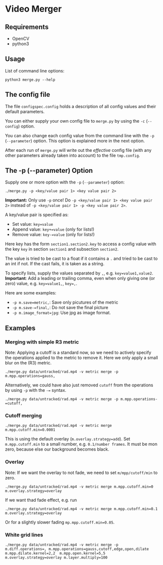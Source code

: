 # Video Merger

## Requirements

*   OpenCV
*   python3

## Usage

List of command line options:

    python3 merge.py --help
    
## The config file

The file ``configspec.config`` holds a description of all config values 
and their default parameters.

You can either supply your own config file to ``merge.py`` by using the
``-c`` (``--config``) option. 

You can also change each config value from the command line with the
``-p`` (``--parameter``) option. This option is explained more in the next 
option.

After each run of ``merge.py`` will write out the _effective_ config 
file (with any other parameters already taken into account) to the 
file ``tmp.config``. 

## The -p (--parameter) Option 

Supply one or more option with the ``-p`` (``--parameter``) option:

    ./merge.py -p <key/value pair 1> <key value pair 2>
    
**Important:** Only use ``-p`` once! Do ``-p <key/value pair 1> <key value pair 2>`` 
instead of ``-p <key/value pair 1> -p <key value pair 2>``. 

A key/value pair is specified as:

*   Set value: ``key=value`` 
*   Append value: ``key+=value`` (only for lists!)
*   Remove value: ``key-=value`` (only for lists!)

Here key has the form ``section1.section2.key`` to access a config value
with the key ``key`` in section ``section1`` and subsection ``section2``.

The value is tried to be cast to a float if it contains a ``.`` and 
tried to be cast to an int if not. If the cast fails, it is taken as a
string.

To specify lists, supply the values separated by ``,``, e.g. 
``key=value1,value2``. 
**Important**: Add a leading or trailing comma, even when only giving one
(or zero) value, e.g. ``key=value1,``, ``key=,``.

Here are some examples:

*   ``-p m.save=metric,``: Save only picutures of the metric
*   ``-p m.save-=final,``: Do not save the final picture
*   ``-p m.image_format=jpg``: Use jpg as image format.

## Examples

### Merging with simple R3 metric

Note: Applying a cutoff is a standard now, so we need to actively specify
the operations applied to the metric to remove it. Here we only apply a
small blur on the (R3) metric.

    ./merge.py data/untracked/rad.mp4 -v metric merge -p m.mpp.operations=gauss,

Alternatively, we could have also just removed ``cutoff`` from the 
operations by using ``-p`` with the ``-=`` syntax.

    ./merge.py data/untracked/rad.mp4 -v metric merge -p m.mpp.operations-=cutoff,


### Cutoff merging

    ./merge.py data/untracked/rad.mp4 -v metric merge m.mpp.cutoff.min=0.0001
 
This is using the default overlay (``m.overlay.strategy=add``). 
Set ``m.mpp.cutoff.min`` to a small number, e.g. ``0.1/number frames``. 
It must be mon zero, because else our background becomes black. 

### Overlay

Note: If we want the overlay to not fade, we need to set ``m/mpp/cutoff/min`` to zero.

    ./merge.py data/untracked/rad.mp4 -v metric merge m.mpp.cutoff.min=0 m.overlay.strategy=overlay 
    
If we want thad fade effect, e.g. run 

    ./merge.py data/untracked/rad.mp4 -v metric merge m.mpp.cutoff.min=0.1 m.overlay.strategy=overlay 
    
Or for a slightly slower fading ``mp.mpp.cutoff.min=0.05``.

### White grid lines

    ./merge.py data/untracked/rad.mp4 -v metric merge -p m.diff.operations=, m.mpp.operations=gauss,cutoff,edge,open,dilate m.mpp.dilate.kernel=2,2  m.mpp.open.kernel=5,5 m.overlay.strategy=overlay m.layer.multiply=100

    

 